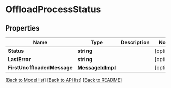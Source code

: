 # OffloadProcessStatus

## Properties

Name | Type | Description | Notes
------------ | ------------- | ------------- | -------------
**Status** | **string** |  | [optional] 
**LastError** | **string** |  | [optional] 
**FirstUnoffloadedMessage** | [**MessageIdImpl**](MessageIdImpl.md) |  | [optional] 

[[Back to Model list]](../README.md#documentation-for-models) [[Back to API list]](../README.md#documentation-for-api-endpoints) [[Back to README]](../README.md)


